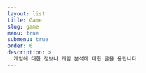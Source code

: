 ```yaml
---
layout: list
title: Game
slug: game
menu: true
submenu: true
order: 6
description: >
  게임에 대한 정보나 게임 분석에 대한 글을 올립니다.
---
```

